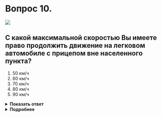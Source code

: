 # Вопрос 10.

![](https://s.drom.ru/i24227/pdd/tickets/2016/1542608316.jpg)

## С какой максимальной скоростью Вы имеете право продолжить движение на легковом автомобиле с прицепом вне населенного пункта?

1. 50 км/ч
2. 60 км/ч
3. 70 км/ч
4. 80 км/ч
5. 90 км/ч

<details>
<summary><b>Показать ответ</b></summary>
Правильный ответ: 3
</details>
<details>
<summary><b>Подробнее</b></summary>
Вне населённого пункта на дорогах, кроме автомагистралей, легковому автомобилю с прицепом разрешается движение со скоростью не более 70 км/ч.
(Пункт 10.3 ПДД).
</details>